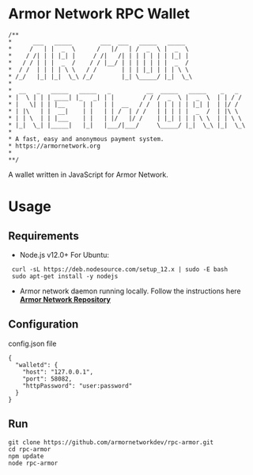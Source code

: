 # Armor Network RPC Wallet

```
/**
*      ___   _____        ___  ___   _____   _____   
*     /   | |  _  \      /   |/   | /  _  \ |  _  \  
*    / /| | | |_| |     / /|   /| | | | | | | |_| |  
*   / / | | |  _  /    / / |__/ | | | | | | |  _  /  
*  / /  | | | | \ \   / /       | | | |_| | | | \ \  
* /_/   |_| |_|  \_\ /_/        |_| \_____/ |_|  \_\
*
*  __   _   _____   _____   _          __  _____   _____    _   _   
* |  \ | | | ____| |_   _| | |        / / /  _  \ |  _  \  | | / /  
* |   \| | | |__     | |   | |  __   / /  | | | | | |_| |  | |/ /   
* | |\   | |  __|    | |   | | /  | / /   | | | | |  _  /  | |\ \   
* | | \  | | |___    | |   | |/   |/ /    | |_| | | | \ \  | | \ \  
* |_|  \_| |_____|   |_|   |___/|___/     \_____/ |_|  \_\ |_|  \_\
*
* A fast, easy and anonymous payment system.
* https://armornetwork.org
*
**/

```

A wallet written in JavaScript for Armor Network.

# Usage

## Requirements

- Node.js v12.0+
For Ubuntu:

```
 curl -sL https://deb.nodesource.com/setup_12.x | sudo -E bash
 sudo apt-get install -y nodejs
```
- Armor network daemon running locally. Follow the instructions here **[Armor Network Repository](https://github.com/armornetworkdev/armor)**

## Configuration

config.json file
```
{
  "walletd": {
  	"host": "127.0.0.1",
  	"port": 58082,
  	"httpPassword": "user:password"
  }
}
```
## Run

```
git clone https://github.com/armornetworkdev/rpc-armor.git
cd rpc-armor
npm update
node rpc-armor
```
